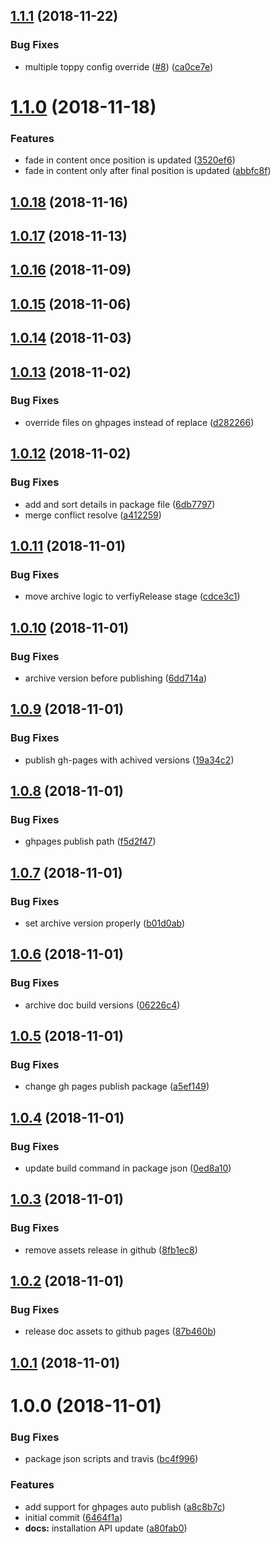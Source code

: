 ## [1.1.1](https://github.com/lokesh-coder/toppy/compare/v1.1.0...v1.1.1) (2018-11-22)


### Bug Fixes

* multiple toppy config override ([#8](https://github.com/lokesh-coder/toppy/issues/8)) ([ca0ce7e](https://github.com/lokesh-coder/toppy/commit/ca0ce7e))

# [1.1.0](https://github.com/lokesh-coder/toppy/compare/v1.0.18...v1.1.0) (2018-11-18)


### Features

* fade in content once position is updated ([3520ef6](https://github.com/lokesh-coder/toppy/commit/3520ef6))
* fade in content only after final position is updated ([abbfc8f](https://github.com/lokesh-coder/toppy/commit/abbfc8f))

## [1.0.18](https://github.com/lokesh-coder/toppy/compare/v1.0.17...v1.0.18) (2018-11-16)

## [1.0.17](https://github.com/lokesh-coder/toppy/compare/v1.0.16...v1.0.17) (2018-11-13)

## [1.0.16](https://github.com/lokesh-coder/toppy/compare/v1.0.15...v1.0.16) (2018-11-09)

## [1.0.15](https://github.com/lokesh-coder/toppy/compare/v1.0.14...v1.0.15) (2018-11-06)

## [1.0.14](https://github.com/lokesh-coder/toppy/compare/v1.0.13...v1.0.14) (2018-11-03)

## [1.0.13](https://github.com/lokesh-coder/toppy/compare/v1.0.12...v1.0.13) (2018-11-02)


### Bug Fixes

* override files on ghpages instead of replace ([d282266](https://github.com/lokesh-coder/toppy/commit/d282266))

## [1.0.12](https://github.com/lokesh-coder/toppy/compare/v1.0.11...v1.0.12) (2018-11-02)


### Bug Fixes

* add and sort details in package file ([6db7797](https://github.com/lokesh-coder/toppy/commit/6db7797))
* merge conflict resolve ([a412259](https://github.com/lokesh-coder/toppy/commit/a412259))

## [1.0.11](https://github.com/lokesh-coder/toppy/compare/v1.0.10...v1.0.11) (2018-11-01)


### Bug Fixes

* move archive logic to verfiyRelease stage ([cdce3c1](https://github.com/lokesh-coder/toppy/commit/cdce3c1))

## [1.0.10](https://github.com/lokesh-coder/toppy/compare/v1.0.9...v1.0.10) (2018-11-01)


### Bug Fixes

* archive version before publishing ([6dd714a](https://github.com/lokesh-coder/toppy/commit/6dd714a))

## [1.0.9](https://github.com/lokesh-coder/toppy/compare/v1.0.8...v1.0.9) (2018-11-01)


### Bug Fixes

* publish gh-pages with achived versions ([19a34c2](https://github.com/lokesh-coder/toppy/commit/19a34c2))

## [1.0.8](https://github.com/lokesh-coder/toppy/compare/v1.0.7...v1.0.8) (2018-11-01)


### Bug Fixes

* ghpages publish path ([f5d2f47](https://github.com/lokesh-coder/toppy/commit/f5d2f47))

## [1.0.7](https://github.com/lokesh-coder/toppy/compare/v1.0.6...v1.0.7) (2018-11-01)


### Bug Fixes

* set archive version properly ([b01d0ab](https://github.com/lokesh-coder/toppy/commit/b01d0ab))

## [1.0.6](https://github.com/lokesh-coder/toppy/compare/v1.0.5...v1.0.6) (2018-11-01)


### Bug Fixes

* archive doc build versions ([06226c4](https://github.com/lokesh-coder/toppy/commit/06226c4))

## [1.0.5](https://github.com/lokesh-coder/toppy/compare/v1.0.4...v1.0.5) (2018-11-01)


### Bug Fixes

* change gh pages publish package ([a5ef149](https://github.com/lokesh-coder/toppy/commit/a5ef149))

## [1.0.4](https://github.com/lokesh-coder/toppy/compare/v1.0.3...v1.0.4) (2018-11-01)


### Bug Fixes

* update build command in package json ([0ed8a10](https://github.com/lokesh-coder/toppy/commit/0ed8a10))

## [1.0.3](https://github.com/lokesh-coder/toppy/compare/v1.0.2...v1.0.3) (2018-11-01)


### Bug Fixes

* remove assets release in github ([8fb1ec8](https://github.com/lokesh-coder/toppy/commit/8fb1ec8))

## [1.0.2](https://github.com/lokesh-coder/toppy/compare/v1.0.1...v1.0.2) (2018-11-01)


### Bug Fixes

* release doc assets to github pages ([87b460b](https://github.com/lokesh-coder/toppy/commit/87b460b))

## [1.0.1](https://github.com/lokesh-coder/toppy.git/compare/v1.0.0...v1.0.1) (2018-11-01)

# 1.0.0 (2018-11-01)


### Bug Fixes

* package json scripts and travis ([bc4f996](https://github.com/lokesh-coder/toppy.git/commit/bc4f996))


### Features

* add support for ghpages auto publish ([a8c8b7c](https://github.com/lokesh-coder/toppy.git/commit/a8c8b7c))
* initial commit ([6464f1a](https://github.com/lokesh-coder/toppy.git/commit/6464f1a))
* **docs:** installation API update ([a80fab0](https://github.com/lokesh-coder/toppy.git/commit/a80fab0))
